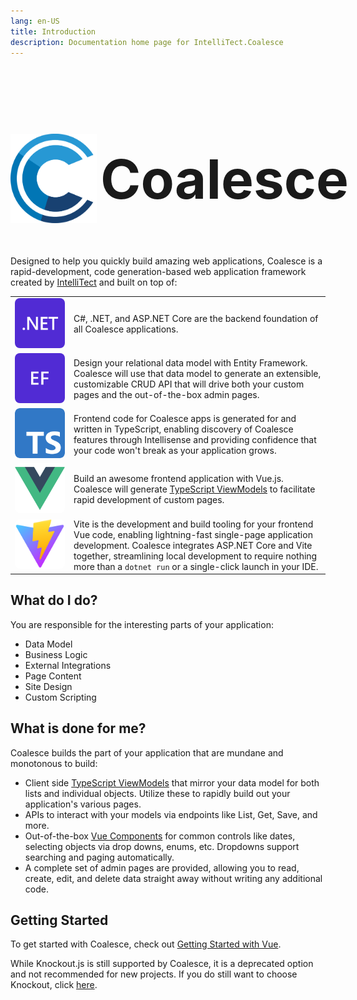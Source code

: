 ```yaml
---
lang: en-US
title: Introduction
description: Documentation home page for IntelliTect.Coalesce
---
```


<style>
.ext-logo {
  min-width: 80px;
  max-width: 80px;
  border-radius: 8px;
}
.hero-logo-horiz {
  font-size: calc(20px + max(35px, min(7vw, 70px))) !important; 
  white-space: nowrap; 
  text-align: center; 
  margin-bottom: .4em;
  color: var(--logo-text-color);
}
.hero-logo-horiz img {
  height: 3ex; 
  display: inline-block; 
  vertical-align: middle; 
  padding-bottom: 0.35ex; 
  margin-right: -0.3ex;
}
</style>

<h1 class="hero-logo-horiz">
  <img src=/coalesce-icon-color.svg> Coalesce
</h1>

Designed to help you quickly build amazing web applications, Coalesce is a rapid-development, code generation-based web application framework created by [IntelliTect](https://intellitect.com) and built on top of:

<table>
<tr>
  <td>
    <a href="https://learn.microsoft.com/en-us/aspnet/core/introduction-to-aspnet-core"><img class=ext-logo src=/net-logo.svg></a>
  </td>
  <td>C#, .NET, and ASP.NET Core are the backend foundation of all Coalesce applications.</td>
</tr>
<tr>
  <td><a href="https://learn.microsoft.com/en-us/ef/core/"><img class=ext-logo src=/ef-logo.svg></a></td>
  <td>Design your relational data model with Entity Framework. Coalesce will use that data model to generate an extensible, customizable CRUD API that will drive both your custom pages and the out-of-the-box admin pages.</td>
</tr>
<tr>
  <td><a href="https://www.typescriptlang.org/"><img class=ext-logo src=/ts-logo-512.svg></a></td>
  <td>Frontend code for Coalesce apps is generated for and written in TypeScript, enabling discovery of Coalesce features through Intellisense and providing confidence that your code won't break as your application grows.</td>
</tr>
<tr>
  <td><a href="https://vuejs.org/"><img class=ext-logo src=/vue-logo.svg></a></td>
  <td>Build an awesome frontend application with Vue.js. Coalesce will generate <a href="./stacks/vue/layers/viewmodels.html">TypeScript ViewModels</a> to facilitate rapid development of custom pages. </td>
</tr>
<tr>
  <td><a href="https://vitejs.dev/"><img class=ext-logo src=/vite-logo.svg></a></td>
  <td>Vite is the development and build tooling for your frontend Vue code, enabling lightning-fast single-page application development. Coalesce integrates ASP.NET Core and Vite together, streamlining local development to require nothing more than a <code>dotnet run</code> or a single-click launch in your IDE.</td>
</tr>
</table>

## What do I do?

You are responsible for the interesting parts of your application:

- Data Model
- Business Logic
- External Integrations
- Page Content
- Site Design
- Custom Scripting

## What is done for me?

Coalesce builds the part of your application that are mundane and
monotonous to build:

- Client side [TypeScript ViewModels](/stacks/vue/layers/viewmodels.md) that mirror your data model for both lists and individual objects. Utilize these to rapidly build out your application's various pages.
- APIs to interact with your models via endpoints like List, Get, Save, and more.
- Out-of-the-box [Vue Components](/stacks/vue/coalesce-vue-vuetify/overview.md) for common controls like dates, selecting objects via drop downs, enums, etc. Dropdowns support searching and paging automatically.
- A complete set of admin pages are provided, allowing you to read, create, edit, and delete data straight away without writing any additional code.

## Getting Started

To get started with Coalesce, check out [Getting Started with Vue](/stacks/vue/getting-started.md).

While Knockout.js is still supported by Coalesce, it is a deprecated option and not recommended for new projects. If you do still want to choose Knockout, click [here](/stacks/ko/getting-started.md).

